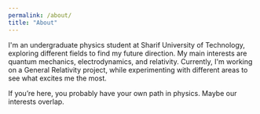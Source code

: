 ```yaml
---
permalink: /about/
title: "About"
---
```


I'm an undergraduate physics student at Sharif University of Technology, exploring different fields to find my future direction. My main interests are quantum mechanics, electrodynamics, and relativity. Currently, I'm working on a General Relativity project, while experimenting with different areas to see what excites me the most.  

If you’re here, you probably have your own path in physics. Maybe our interests overlap.
